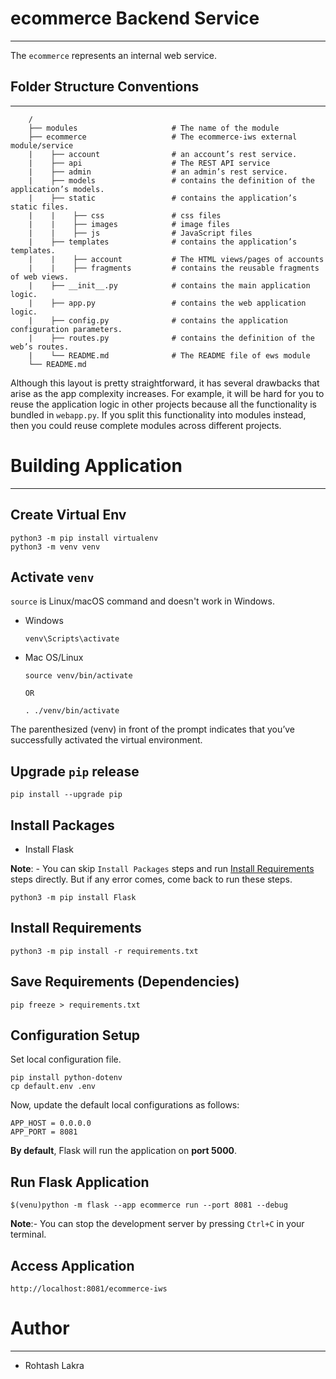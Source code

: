 # ecommerce Backend Service

---

The ```ecommerce``` represents an internal web service.


## Folder Structure Conventions

---

```
    /
    ├── modules                     # The name of the module
    ├── ecommerce                   # The ecommerce-iws external module/service
    |    ├── account                # an account’s rest service.
    |    ├── api                    # The REST API service
    |    ├── admin                  # an admin’s rest service.
    |    ├── models                 # contains the definition of the application’s models.
    |    ├── static                 # contains the application’s static files.
    |    |    ├── css               # css files
    |    |    ├── images            # image files
    |    |    ├── js                # JavaScript files
    |    ├── templates              # contains the application’s templates.
    |    |    ├── account           # The HTML views/pages of accounts
    |    |    ├── fragments         # contains the reusable fragments of web views.
    |    ├── __init__.py            # contains the main application logic.
    |    ├── app.py                 # contains the web application logic.
    |    ├── config.py              # contains the application configuration parameters.
    |    ├── routes.py              # contains the definition of the web’s routes.
    |    └── README.md              # The README file of ews module
    └── README.md
```


Although this layout is pretty straightforward, it has several drawbacks that arise as the app complexity increases. 
For example, it will be hard for you to reuse the application logic in other projects because all the functionality is 
bundled in ```webapp.py```. If you split this functionality into modules instead, then you could reuse complete modules 
across different projects.



# Building Application

---

## Create Virtual Env
```shell
python3 -m pip install virtualenv
python3 -m venv venv
```

## Activate ```venv```

```source``` is Linux/macOS command and doesn't work in Windows.

- Windows

    ```shell
    venv\Scripts\activate
    ```

- Mac OS/Linux

    ```shell
    source venv/bin/activate
  
  OR
  
    . ./venv/bin/activate  
    ```

The parenthesized (venv) in front of the prompt indicates that you’ve successfully activated the virtual environment.

## Upgrade ```pip``` release

```shell
pip install --upgrade pip
```

## Install Packages

- Install Flask

**Note**: - You can skip ```Install Packages``` steps and run [Install Requirements](./Install_Requirements) steps directly. But if any error comes, come back to run these steps.

```shell
python3 -m pip install Flask
```


## Install Requirements

```shell
python3 -m pip install -r requirements.txt
```



## Save Requirements (Dependencies)
```shell
pip freeze > requirements.txt
```


## Configuration Setup

Set local configuration file.

```shell
pip install python-dotenv
cp default.env .env
```

Now, update the default local configurations as follows:

```text
APP_HOST = 0.0.0.0
APP_PORT = 8081
```

**By default**, Flask will run the application on **port 5000**.

## Run Flask Application

```shell
$(venu)python -m flask --app ecommerce run --port 8081 --debug
```

**Note**:- You can stop the development server by pressing ```Ctrl+C``` in your terminal.


## Access Application
```shell
http://localhost:8081/ecommerce-iws
```


# Author

---

- Rohtash Lakra
